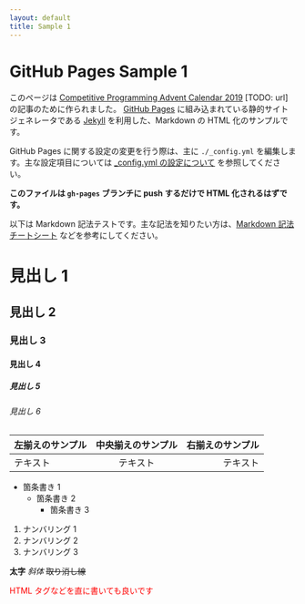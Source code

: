 ```yaml
---
layout: default
title: Sample 1
---
```


# GitHub Pages Sample 1

このページは [Competitive Programming Advent Calendar 2019](#) [TODO: url] の記事のために作られました。 [GitHub Pages](https://help.github.com/ja/github/working-with-github-pages/about-github-pages) に組み込まれている静的サイトジェネレータである [Jekyll](https://jekyllrb.com/) を利用した、Markdown の HTML 化のサンプルです。

GitHub Pages に関する設定の変更を行う際は、主に `./_config.yml` を編集します。主な設定項目については [\_config.yml の設定について](./about_config.html) を参照してください。

**このファイルは `gh-pages` ブランチに push するだけで HTML 化されるはずです。**

以下は Markdown 記法テストです。主な記法を知りたい方は、[Markdown 記法 チートシート](https://gist.github.com/mignonstyle/083c9e1651d7734f84c99b8cf49d57fa) などを参考にしてください。

# 見出し 1
## 見出し 2
### 見出し 3
#### 見出し 4
##### 見出し 5
###### 見出し 6

|左揃えのサンプル|中央揃えのサンプル|右揃えのサンプル|
|:---|:---:|---:|
|テキスト|テキスト|テキスト|

* 箇条書き 1
    - 箇条書き 2
        + 箇条書き 3

1. ナンバリング 1
1. ナンバリング 2
1. ナンバリング 3

**太字** *斜体* ~~取り消し線~~

<span style="color:red;">HTML タグなどを直に書いても良いです</span>
